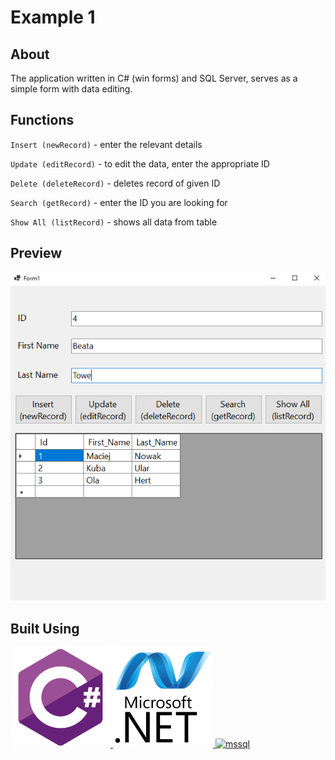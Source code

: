 # Example 1

## About <a name = "about"></a>

The application written in C# (win forms) and SQL Server, serves as a simple form with data editing.

## Functions

`Insert (newRecord)` - enter the relevant details

`Update (editRecord)` - to edit the data, enter the appropriate ID

`Delete (deleteRecord)` - deletes record of given ID

`Search (getRecord)` - enter the ID you are looking for

`Show All (listRecord)` - shows all data from table

## Preview

<img src="https://github.com/PKrystian/Bus_App/blob/senior/Example_1/pic1.PNG"/>

## Built Using <a name = "built_using"></a>

<p align="left"><a href="https://www.w3schools.com/cs/" target="_blank" rel="noreferrer"> 
<img src="https://raw.githubusercontent.com/devicons/devicon/master/icons/csharp/csharp-original.svg" alt="csharp" width="160" height="160"/> </a> <a href="https://dotnet.microsoft.com/" target="_blank" rel="noreferrer"><img src="https://raw.githubusercontent.com/devicons/devicon/master/icons/dot-net/dot-net-original-wordmark.svg" alt="dotnet" width="160" height="160"/> </a> <a href="https://www.microsoft.com/en-us/sql-server" target="_blank" rel="noreferrer"><img src="https://www.svgrepo.com/show/303229/microsoft-sql-server-logo.svg" alt="mssql" width="160" height="160"/> </a> </p>
